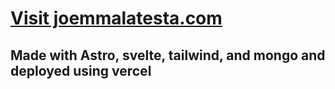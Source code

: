 # [Visit joemmalatesta.com](https://www.joemmalatesta.com/)

## Made with Astro, svelte, tailwind, and mongo and deployed using vercel

